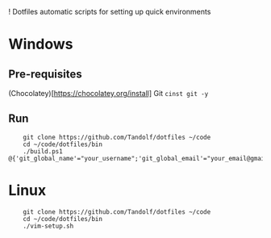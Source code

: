 ! Dotfiles
automatic scripts for setting up quick environments

# Windows

## Pre-requisites
(Chocolatey)[https://chocolatey.org/install]
Git `cinst git -y`

## Run
```
    git clone https://github.com/Tandolf/dotfiles ~/code
    cd ~/code/dotfiles/bin
    ./build.ps1 @{'git_global_name'="your_username";'git_global_email'="your_email@gmail.com"}
```

# Linux
```
    git clone https://github.com/Tandolf/dotfiles ~/code
    cd ~/code/dotfiles/bin
    ./vim-setup.sh
```
